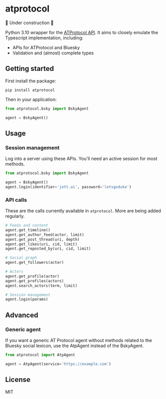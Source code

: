 # atprotocol 

🚧 Under construction 🚧

Python 3.10 wrapper for the [ATProtocol API](https://github.com/bluesky-social/atproto/tree/main/packages/api). It aims to closely emulate the Typescript implementation, including:
- APIs for ATProtocol and Bluesky
- Validation and (almost) complete types

## Getting started

First install the package:

```shell
pip install atprotocol
```

Then in your application:

```python
from atprotocol.bsky import BskyAgent

agent = BskyAgent()
```

## Usage

### Session management
Log into a server using these APIs. You'll need an active session for most methods.

```python
from atprotocol.bsky import BskyAgent

agent = BskyAgent()
agent.login(identifier='jett.ai', password='letsgoduke')
```

### API calls

These are the calls currently available in `atprotocol`. More are being added regularly.

```python
# Feeds and content
agent.get_timeline()
agent.get_author_feed(actor, limit)
agent.get_post_thread(uri, depth)
agent.get_likes(uri, cid, limit)
agent.get_reposted_by(uri, cid, limit)

# Social graph
agent.get_followers(actor)

# Actors
agent.get_profile(actor)
agent.get_profiles(actors)
agent.search_actors(term, limit)

# Session management
agent.login(params)
```

## Advanced

### Generic agent

If you want a generic AT Protocol agent without methods related to the Bluesky social lexicon, use the AtpAgent instead of the BskyAgent.

```python
from atprotocol import AtpAgent

agent = AtpAgent(service='https://example.com')
```


## License
MIT